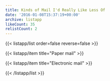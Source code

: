 ```yaml
---
title: Kinds of Mail I'd Really Like Less Of
date: '2016-01-08T15:37:19+00:00'
archive: listapp
likeCount: 35
relistCount: 2
---
```



{{< listapp/list order=false reverse=false >}}

   {{< listapp/item title="Paper mail" >}}

   {{< listapp/item title="Electronic mail" >}}

{{< /listapp/list >}}
